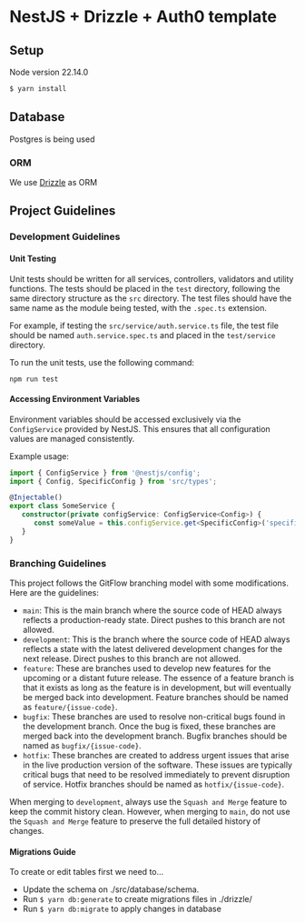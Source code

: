 # NestJS + Drizzle + Auth0 template

## Setup
Node version 22.14.0
```bash
$ yarn install
```
## Database
Postgres is being used 

### ORM
We use [Drizzle](https://orm.drizzle.team/) as ORM

## Project Guidelines

### Development Guidelines

#### Unit Testing

Unit tests should be written for all services, controllers, validators and utility functions. The tests should be placed
in the `test` directory, following the same directory structure as the `src` directory. The test files should have the
same name as the module being tested, with the `.spec.ts` extension.

For example, if testing the `src/service/auth.service.ts` file, the test file should be named `auth.service.spec.ts` and
placed in the `test/service` directory.

To run the unit tests, use the following command:

```
npm run test
```

#### Accessing Environment Variables

Environment variables should be accessed exclusively via the `ConfigService` provided by NestJS.
This ensures that all configuration values are managed consistently.

Example usage:

```typescript
import { ConfigService } from '@nestjs/config';
import { Config, SpecificConfig } from 'src/types';

@Injectable()
export class SomeService {
   constructor(private configService: ConfigService<Config>) {
      const someValue = this.configService.get<SpecificConfig>('specificKey');
   }
}
```

### Branching Guidelines

This project follows the GitFlow branching model with some modifications. Here are the guidelines:

- `main`: This is the main branch where the source code of HEAD always reflects a production-ready state.
  Direct pushes to this branch are not allowed.
- `development`: This is the branch where the source code of HEAD always reflects a state with the latest delivered
  development changes for the next release.
  Direct pushes to this branch are not allowed.
- `feature`: These are branches used to develop new features for the upcoming or a distant future release.
  The essence of a feature branch is that it exists as long as the feature is in development, but will eventually be
  merged back into development. Feature branches should be named as `feature/{issue-code}`.
- `bugfix`: These branches are used to resolve non-critical bugs found in the development branch.
  Once the bug is fixed, these branches are merged back into the development branch. Bugfix branches should be named as
  `bugfix/{issue-code}`.
- `hotfix`: These branches are created to address urgent issues that arise in the live production version of the
  software.
  These issues are typically critical bugs that need to be resolved immediately to prevent disruption of service.
  Hotfix branches should be named as `hotfix/{issue-code}`.

When merging to `development`, always use the `Squash and Merge` feature to keep the commit history clean.
However, when merging to `main`, do not use the `Squash and Merge` feature to preserve the full detailed history of
changes.

#### Migrations Guide
To create or edit tables first we need to...
- Update the schema on ./src/database/schema.
- Run `$ yarn db:generate` to create migrations files in ./drizzle/
- Run `$ yarn db:migrate` to apply changes in database